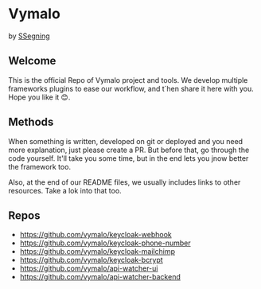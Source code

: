 # Vymalo

by [SSegning](https://www.ssegning.com)

## Welcome

This is the official Repo of Vymalo project and tools. We develop multiple frameworks plugins to ease our workflow, and t´hen share it here with you. Hope you like it 😊.

## Methods

When something is written, developed on git or deployed and you need more explanation, just please create a PR. But before that, go through the code yourself. It'll take you some time, but in the end lets you jnow better the framework too.

Also, at the end of our README files, we usually includes links to other resources. Take a lok into that too.

## Repos

- https://github.com/vymalo/keycloak-webhook
- https://github.com/vymalo/keycloak-phone-number
- https://github.com/vymalo/keycloak-mailchimp
- https://github.com/vymalo/keycloak-bcrypt
- https://github.com/vymalo/api-watcher-ui
- https://github.com/vymalo/api-watcher-backend

